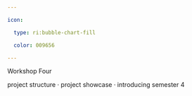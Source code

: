 ```yaml
---

icon: 

  type: ri:bubble-chart-fill

  color: 009656

---
```


Workshop Four

project structure · project showcase · introducing semester 4